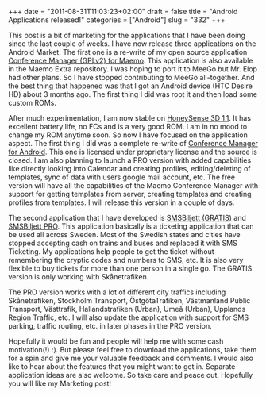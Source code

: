 +++
date = "2011-08-31T11:03:23+02:00"
draft = false
title = "Android Applications released!"
categories = ["Android"]
slug = "332"
+++

<p>This post is a bit of marketing for the applications that I have been doing since the last couple of weeks. I have now release three applications on the Android Market. The first one is a re-write of my open source application <a href="https://garage.maemo.org/projects/confmgr/" target="_blank">Conference Manager (GPLv2) for Maemo</a>. This application is also available in the Maemo Extra repository. I was hoping to port it to MeeGo but Mr. Elop had other plans. So I have stopped contributing to MeeGo all-together. And the best thing that happened was that I got an Android device (HTC Desire HD) about 3 months ago. The first thing I did was root it and then load some custom ROMs.</p>  <p>After much experimentation, I am now stable on <a href="http://forum.xda-developers.com/showthread.php?t=1189000" target="_blank">HoneySense 3D 1.1</a>. It has excellent battery life, no FCs and is a very good ROM. I am in no mood to change my ROM anytime soon. So now I have focused on the application aspect. The first thing I did was a complete re-write of <a href="https://market.android.com/details?id=com.naresh.confmgr&amp;feature=search_result" target="_blank">Conference Manager for Android</a>. This one is licensed under proprietary license and the source is closed. I am also planning to launch a PRO version with added capabilities like directly looking into Calendar and creating profiles, editing/deleting of templates, sync of data with users google mail account, etc. The free version will have all the capabilities of the Maemo Conference Manager with support for getting templates from server, creating templates and creating profiles from templates. I will release this version in a couple of days.</p>  <p>The second application that I have developed is <a href="https://market.android.com/details?id=com.naresh.smsbiljett.free&amp;feature=search_result" target="_blank">SMSBiljett (GRATIS)</a> and <a href="https://market.android.com/details?id=com.naresh.smsbiljett.pro&amp;feature=search_result" target="_blank">SMSBiljett PRO</a>. This application basically is a ticketing application that can be used all across Sweden. Most of the Swedish states and cities have stopped accepting cash on trains and buses and replaced it with SMS Ticketing. My applications help people to get the ticket without remembering the cryptic codes and numbers to SMS, etc. It is also very flexible to buy tickets for more than one person in a single go. The GRATIS version is only working with Skånetrafiken.</p>  <p>The PRO version works with a lot of different city traffics including Skånetrafiken, Stockholm Transport, ÖstgötaTrafiken, Västmanland Public Transport, Västtrafik, Hallandstrafiken (Urban), Umeå (Urban), Upplands Region Traffic, etc. I will also update the application with support for SMS parking, traffic routing, etc. in later phases in the PRO version.</p>  <p>Hopefully it would be fun and people will help me with some cash motivation(!) :). But please feel free to download the applications, take them for a spin and give me your valuable feedback and comments. I would also like to hear about the features that you might want to get in. Separate application ideas are also welcome. So take care and peace out. Hopefully you will like my Marketing post!</p>
